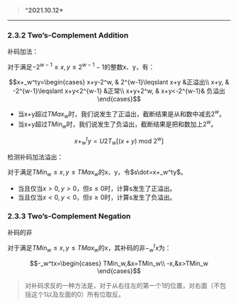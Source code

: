 > ***2021.10.12\***

------

### 2.3.2 Two’s-Complement Addition

补码加法：

对于满足$-2^{w-1}\leqslant x,y \leqslant 2^{w-1}-1$的整数x、y，有：

$$x+_w^ty=\begin{cases} x+y-2^w, &  2^{w-1}\leqslant x+y &正溢出\\ x+y, &  -2^{w-1}\leqslant x+y<2^{w-1} &正常\\ x+y+2^w, & x+y<-2^{w-1}& 负溢出 \end{cases}$$

- 当x+y超过$TMax_w$时，我们说发生了正溢出，截断结果是从和数中减去$2^w$。
- 当x+y超过$TMin_w$时，我们说发生了负溢出，截断结果是把和数加上$2^w$。

$$x+_w^ty=U2T_w[(x+y)\text{ mod }2^w]$$

检测补码加法溢出：

对于满足$TMin_w\leqslant x,y \leqslant TMax_w$的x、y，令$s\dot=x+_w^ty$。

- 当且仅当$x>0,y>0$，但$s\leqslant 0$时，计算s发生了正溢出。
- 当且仅当$x<0,y<0$，但$s\geqslant 0$时，计算s发生了负溢出。

### 2.3.3 Two’s-Complement Negation

补码的非

对于满足$TMin_w\leqslant x,y \leqslant TMax_w$的x，其补码的非$-_w^tx$为：

$$-_w^tx=\begin{cases} TMin_w,&x=TMin_w\\ -x,&x>TMin_w \end{cases}$$

> 对补码求反的一种方法是，对于从右往左的第一个1的位置，对右面（不包括这个1以及左面的0）所有位取反。

